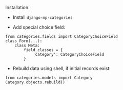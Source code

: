 Installation:

* Install `django-mp-categories`

* Add special choice field:
```
from categories.fields import CategoryChoiceField
class Form(...):
    class Meta:
        field_classes = {
            'category': CategoryChoiceField
        }
```

* Rebuild data using shell, if initial records exist:
```
from categories.models import Category
Category.objects.rebuild()
```
